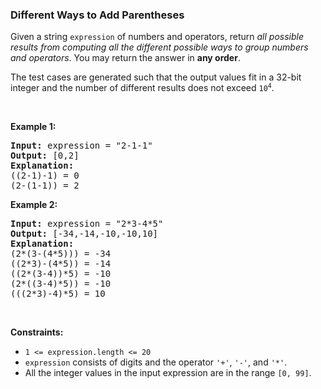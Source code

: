 
<h3>Different Ways to Add Parentheses</h3>
<div><p>Given a string <code>expression</code> of numbers and operators, return <em>all possible results from computing all the different possible ways to group numbers and operators</em>. You may return the answer in <strong>any order</strong>.</p>
<p>The test cases are generated such that the output values fit in a 32-bit integer and the number of different results does not exceed <code>10<sup>4</sup></code>.</p>
<p> </p>
<p><strong>Example 1:</strong></p>
<pre><strong>Input:</strong> expression = "2-1-1"
<strong>Output:</strong> [0,2]
<strong>Explanation:</strong>
((2-1)-1) = 0 
(2-(1-1)) = 2
</pre>
<p><strong>Example 2:</strong></p>
<pre><strong>Input:</strong> expression = "2*3-4*5"
<strong>Output:</strong> [-34,-14,-10,-10,10]
<strong>Explanation:</strong>
(2*(3-(4*5))) = -34 
((2*3)-(4*5)) = -14 
((2*(3-4))*5) = -10 
(2*((3-4)*5)) = -10 
(((2*3)-4)*5) = 10
</pre>
<p> </p>
<p><strong>Constraints:</strong></p>
<ul>
<li><code>1 &lt;= expression.length &lt;= 20</code></li>
<li><code>expression</code> consists of digits and the operator <code>'+'</code>, <code>'-'</code>, and <code>'*'</code>.</li>
<li>All the integer values in the input expression are in the range <code>[0, 99]</code>.</li>
</ul>
</div>
